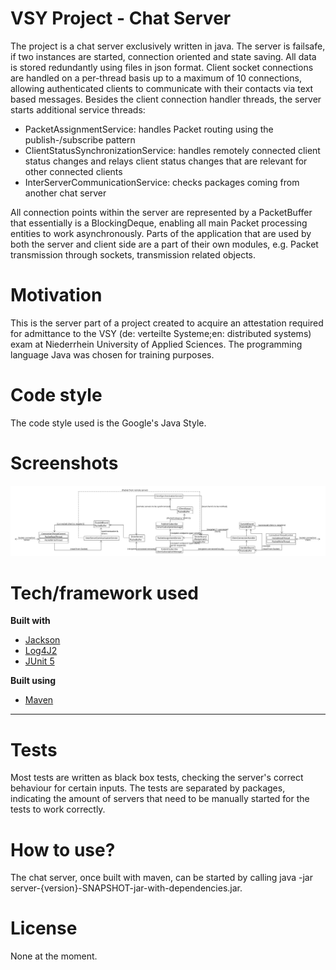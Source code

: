 # VSY Project - Chat Server

The project is a chat server exclusively written in java. The server is failsafe, if two instances are started, connection oriented and state saving. All data is stored redundantly using files in json format.
Client socket connections are handled on a per-thread basis up to a maximum of 10 connections, allowing authenticated clients to communicate with their contacts via text based messages. 
Besides the client connection handler threads, the server starts additional service threads:
* PacketAssignmentService: handles Packet routing using the publish-/subscribe pattern
* ClientStatusSynchronizationService: handles remotely connected client status changes and relays client status changes that are relevant for other connected clients
* InterServerCommunicationService: checks packages coming from another chat server

All connection points within the server are represented by a PacketBuffer that essentially is a BlockingDeque, enabling all main Packet processing entities to work asynchronously.
Parts of the application that are used by both the server and client side are a part of their own modules, e.g. Packet transmission through sockets, transmission related objects.
# Motivation

This is the server part of a project created to acquire an attestation required for admittance to the VSY (de: verteilte Systeme;en: distributed systems) exam at Niederrhein University of Applied Sciences.
The programming language Java was chosen for training purposes.
# Code style

The code style used is the Google's Java Style.
# Screenshots

![Diagram indicating possible Packet flows, highlighting loose coupling between main Packet processing entities, achieved by ](docs/Packet_flow.png)
# Tech/framework used

**Built with**
* [Jackson](https://github.com/FasterXML)
* [Log4J2](https://logging.apache.org/log4j/2.x/)
* [JUnit 5](https://junit.org/junit5)

**Built using**
* [Maven](https://maven.apache.org/)
****
# Tests

Most tests are written as black box tests, checking the server's correct behaviour for certain inputs. The tests are separated by packages, indicating the amount of servers that need to be manually started for the tests to work correctly.
# How to use?

The chat server, once built with maven, can be started by calling java -jar server-{version}-SNAPSHOT-jar-with-dependencies.jar.
# License

None at the moment.
